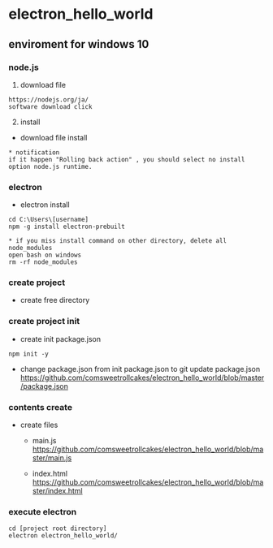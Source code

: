 # electron_hello_world

## enviroment for windows 10

### node.js 

1. download file

```
https://nodejs.org/ja/
software download click
```

2. install 

  * download file install

```
* notification
if it happen "Rolling back action" , you should select no install option node.js runtime. 
```

### electron

 * electron install

```
cd C:\Users\[username]
npm -g install electron-prebuilt

* if you miss install command on other directory, delete all node_modules
open bash on windows
rm -rf node_modules
```

### create project
* create free directory

### create project init
* create init package.json
```
npm init -y
```
* change package.json from init package.json to git update package.json
https://github.com/comsweetrollcakes/electron_hello_world/blob/master/package.json

### contents create
* create files

  * main.js  
https://github.com/comsweetrollcakes/electron_hello_world/blob/master/main.js

  * index.html  
https://github.com/comsweetrollcakes/electron_hello_world/blob/master/index.html

### execute electron
```
cd [project root directory]
electron electron_hello_world/
```
